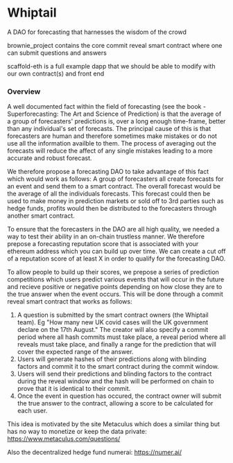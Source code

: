 # Whiptail
A DAO for forecasting that harnesses the wisdom of the crowd

brownie_project contains the core commit reveal smart contract where one can submit questions and answers

scaffold-eth is a full example dapp that we should be able to modify with our own contract(s) and front end


### Overview

A well documented fact within the field of forecasting (see the book - Superforecasting: The Art and Science of Prediction) is that the average of a group of forecasters' predictions is, over a long enough time-frame, better than any individual's set of forecasts. The principal cause of this is that forecasters are human and therefore sometimes make mistakes or do not use all the information availble to them. The process of averaging out the forecasts will reduce the affect of any single mistakes leading to a more accurate and robust forecast. 

We therefore propose a forecasting DAO to take advantage of this fact which would work as follows: A group of forecasters all create forecasts for an event and send them to a smart contract. The overall forecast would be the average of all the individuals forecasts. This forecast could then be used to make money in prediction markets or sold off to 3rd parties such as hedge funds, profits would then be distributed to the forecasters through another smart contract. 

To ensure that the forecasters in the DAO are all high quality, we needed a way to test their ability in an on-chain trustless manner. We therefore prepose a forecasting reputation score that is associated with your ethereum address which you can build up over time. We can create a cut off of a reputation score of at least X in order to qualify for the forecasting DAO. 

To allow people to build up their scores, we prepose a series of prediction competitions which users predict various events that will occur in the future and recieve positive or negative points depending on how close they are to the true answer when the event occurs. This will be done through a commit reveal smart contract that works as follows: 
1. A question is submitted by the smart contract owners (the Whiptail team). Eg "How many new UK covid cases will the UK government declare on the 17th August."  The creator will also specify a commit period where all hash commits must take place, a reveal period where all reveals must take place, and finally a range for the prediction that will cover the expected range of the answer.  
2. Users will generate hashes of their predictions along with blinding factors and commit it to the smart contract during the commit window.
3. Users will send their predictions and blinding factors to the contract during the reveal window and the hash will be performed on chain to prove that it is identical to their commit.
4. Once the event in question has occured, the contract owner will submit the true answer to the contract, allowing a score to be calculated for each user. 




This idea is motivated by the site Metaculus which does a similar thing but has no way to monetize or keep the data private:
https://www.metaculus.com/questions/

Also the decentralized hedge fund numerai:
https://numer.ai/

